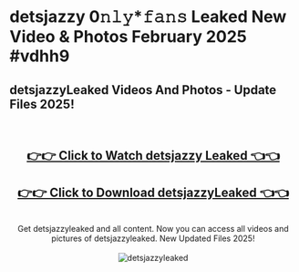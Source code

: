 # detsjazzy 0𝚗𝚕𝚢*𝚏𝚊𝚗𝚜 Leaked New Video & Photos February 2025 #vdhh9

<h2>detsjazzyLeaked Videos And Photos - Update Files 2025!</h2>
<br>
<div align="center">
<h2><a href="https://mediaupload.pro?title=detsjazzy&ref=11F" rel="nofollow">👉👉 Click to Watch detsjazzy Leaked 👈👈</a></h2>
<h2><a href="https://mediaupload.pro?title=detsjazzy&ref=11F" rel="nofollow">👉👉 Click to Download detsjazzyLeaked 👈👈</a></h2>
<br>
Get detsjazzyleaked and all content. Now you can access all videos and pictures of detsjazzyleaked. New Updated Files 2025!
<br>
<br>
<a href="https://mediaupload.pro?title=detsjazzy&ref=11F" rel="nofollow" data-target="animated-image.originalLink"><img src="https://i.ibb.co/Gkj2r4b/banner.png" alt="detsjazzyleaked" style="max-width: 100%; display: inline-block;" data-target="animated-image.originalImage"></a>
</div>
<br>

